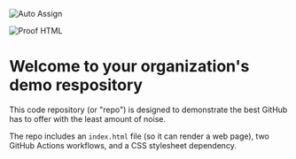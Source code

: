 ![Auto Assign](https://github.com/wafflesyshack/demo-repository/actions/workflows/auto-assign.yml/badge.svg)

![Proof HTML](https://github.com/wafflesyshack/demo-repository/actions/workflows/proof-html.yml/badge.svg)

# Welcome to your organization's demo respository
This code repository (or "repo") is designed to demonstrate the best GitHub has to offer with the least amount of noise.

The repo includes an `index.html` file (so it can render a web page), two GitHub Actions workflows, and a CSS stylesheet dependency.
